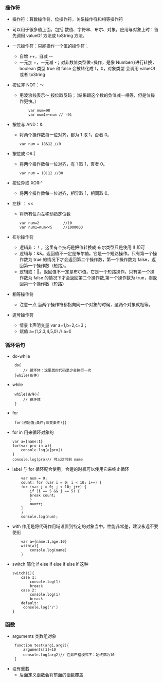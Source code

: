 ### 操作符

- 操作符：算数操作符，位操作符，关系操作符和相等操作符
- 可以用于很多值上面，包括 数值、字符串、布尔、对象。应用与对象上时：首先调用 valueOf 方法或 toString 方法。

- 一元操作符：只能操作一个值的操作符；

  - 自增 ++，自减 --
  - 一元加 +，一元减 -；对非数值类型做+操作，是像 Number()进行转换，boolean 类型 true 和 false 会被转化成 1，0，对象类型 会调用 valueOf 或者 toString

- 按位非 NOT：～
  - 用波浪线表示～ 按位取反码；（结果跟这个数的负值减一相等，但是位操作更快。）
    ```
        var num=90
        var num1=~num // -91
    ```
- 按位与 AND：&
  - 将两个操作数每一位对齐，都为 1 取 1，否者 0。
    ```
    var num = 18&12 //0
    ```
- 按位或 OR:|
  - 将两个操作数每一位对齐，有 1 取 1，否者 0。
    ```
    var num = 18|12 //30
    ```
- 按位异或 XOR:^
  - 将两个操作数每一位对齐，相异取 1，相同取 0。
- 左移 ： <<
  - 将所有位向左移动指定位数
    ```
    var num=2           //10
    var num1=num<<5     //1000000
    ```
- 布尔操作符
  - 逻辑非：！。这里有个技巧是把值转换成 布尔类型只是使用 !! 即可
  - 逻辑与：&&。返回值不一定是布尔值。它是一个短路操作。只有第一个操作数为 true 的情况下才会返回第二个操作数，第一个操作数为 false，返回第一个操作数（短路）。
  - 逻辑或：||。返回值不一定是布尔值。它是一个短路操作。只有第一个操作数为 false 的情况下才会返回第二个操作数,第一个操作数为 true，则返回第一个操作数（短路）
- 相等操作符
  - 注意一点 当两个操作符都指向同一个对象的时候，这两个对象就相等。
- 逗号操作符
  - 情景 1:声明变量 var a=1,b=2,c=3；
  - 赋值 a=(1,2,3,4,5,0) // a=0

### 循环语句

- do-while
  ```
   do{
       // 循环体：这里面的代码至少会执行一次
   }while(条件)
  ```
- while
  ```
   while(条件){
       // 循环体
   }
  ```
- for
  ```
   for(初始值;条件;改变条件){}
  ```
- for in 用来循环对象的
  ```
  var a={name:1}
  for(var pro in a){
      console.log(a[pro])
  }
  console.log(pro)// 可以访问到 name
  ```
- label 与 for 循环配合使用，合适的时机可以使用它来终止循环
  ```
      var num = 0;
      count: for (var i = 0; i < 10; i++) {
      for (var j = 0; j < 10; j++) {
          if (i == 5 && j == 5) {
          break count;
          }
          num++;
      }
      }
      console.log(num);
  ```
- with 作用是将代码作用域设置到特定的对象当中。性能非常差，建议永远不要使用
  ```
      var a={name:1,age:10}
      with(a){
          console.log(name)
      }
  ```
- switch 简化 if else if else if else if 这种
  ```
  switch(i){
      case 1:
          console.log(1)
          breack
      case 2:
          console.log(1)
          breack
      default:
       console.log('/')
  }
  ```

### 函数

- arguments 类数组对象
  ```
   function test(arg1,arg2){
       arguments[1]=10
       console.log(arg2)// 在非严格模式下：始终都为10
   }
  ```
- 没有重载
  - 后面定义函数会将前面的函数覆盖
